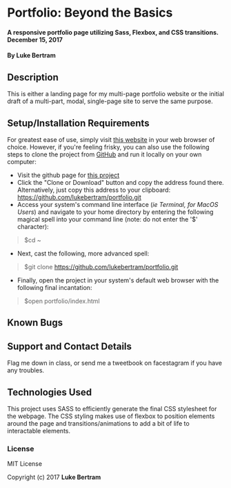 # Portfolio: Beyond the Basics

#### A responsive portfolio page utilizing Sass, Flexbox, and CSS transitions. December 15, 2017

#### By **Luke Bertram**

## Description

This is either a landing page for my multi-page portfolio website or the initial draft of a multi-part, modal, single-page site to serve the same purpose.

## Setup/Installation Requirements

For greatest ease of use, simply visit [this website](http://lukebertram.github.io/portfolio) in your web browser of choice. However, if you're feeling frisky, you can also use the following steps to clone the project from [GitHub](http://github.com) and run it locally on your own computer:

 * Visit the github page for [this project](http://github.com/lukebertram/portfolio)
 * Click the "Clone or Download" button and copy the address found there. Alternatively, just copy this address to your clipboard: https://github.com/lukebertram/portfolio.git
 * Access your system's command line interface (_ie Terminal, for MacOS Users_) and navigate to your home directory by entering the following magical spell into your command line (note: do not enter the '$' character):
 >$cd ~

 * Next, cast the following, more advanced spell:  
 >$git clone https://github.com/lukebertram/portfolio.git

 * Finally, open the project in your system's default web browser with the following final incantation:
 >$open portfolio/index.html


## Known Bugs


## Support and Contact Details

Flag me down in class, or send me a tweetbook on facestagram if you have any troubles.



<!-- #### Independent Project Research -->



## Technologies Used

This project uses SASS to efficiently generate the final CSS stylesheet for the webpage. The CSS styling makes use of flexbox to position elements around the page and transitions/animations to add a bit of life to interactable elements.


### License

MIT License

Copyright (c) 2017 **Luke Bertram**
